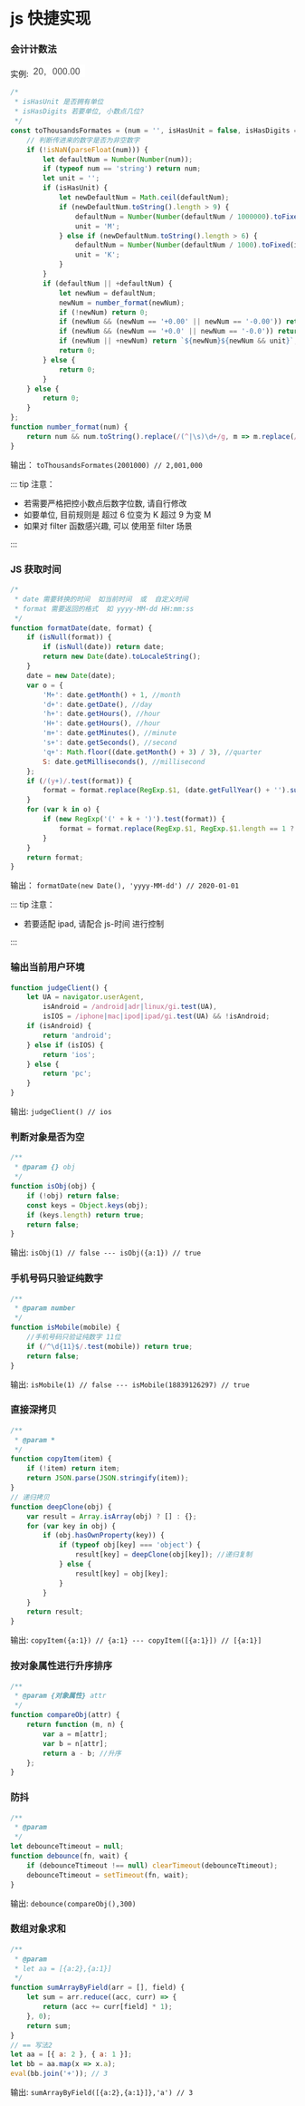 # js 快捷实现

### 会计计数法

实例: ![task](./image/AccountingMethod.png)

```javascript
/*
 * isHasUnit 是否拥有单位
 * isHasDigits 若要单位, 小数点几位?
 */
const toThousandsFormates = (num = '', isHasUnit = false, isHasDigits = 0) => {
	// 判断传进来的数字是否为非空数字
	if (!isNaN(parseFloat(num))) {
		let defaultNum = Number(Number(num));
		if (typeof num == 'string') return num;
		let unit = '';
		if (isHasUnit) {
			let newDefaultNum = Math.ceil(defaultNum);
			if (newDefaultNum.toString().length > 9) {
				defaultNum = Number(Number(defaultNum / 1000000).toFixed(isHasDigits));
				unit = 'M';
			} else if (newDefaultNum.toString().length > 6) {
				defaultNum = Number(Number(defaultNum / 1000).toFixed(isHasDigits));
				unit = 'K';
			}
		}
		if (defaultNum || +defaultNum) {
			let newNum = defaultNum;
			newNum = number_format(newNum);
			if (!newNum) return 0;
			if (newNum && (newNum == '+0.00' || newNum == '-0.00')) return 0;
			if (newNum && (newNum == '+0.0' || newNum == '-0.0')) return 0;
			if (newNum || +newNum) return `${newNum}${newNum && unit}`;
			return 0;
		} else {
			return 0;
		}
	} else {
		return 0;
	}
};
function number_format(num) {
	return num && num.toString().replace(/(^|\s)\d+/g, m => m.replace(/(?=(?!\b)(\d{3})+$)/g, ','));
}
```

输出： `toThousandsFormates(2001000) // 2,001,000`

::: tip 注意：

- 若需要严格把控小数点后数字位数, 请自行修改
- 如要单位, 目前规则是 超过 6 位变为 K 超过 9 为变 M
- 如果对 filter 函数感兴趣, 可以 使用至 filter 场景

:::

### JS 获取时间

```javascript
/*
 * date 需要转换的时间  如当前时间  或  自定义时间
 * format 需要返回的格式  如 yyyy-MM-dd HH:mm:ss
 */
function formatDate(date, format) {
	if (isNull(format)) {
		if (isNull(date)) return date;
		return new Date(date).toLocaleString();
	}
	date = new Date(date);
	var o = {
		'M+': date.getMonth() + 1, //month
		'd+': date.getDate(), //day
		'h+': date.getHours(), //hour
		'H+': date.getHours(), //hour
		'm+': date.getMinutes(), //minute
		's+': date.getSeconds(), //second
		'q+': Math.floor((date.getMonth() + 3) / 3), //quarter
		S: date.getMilliseconds(), //millisecond
	};
	if (/(y+)/.test(format)) {
		format = format.replace(RegExp.$1, (date.getFullYear() + '').substr(4 - RegExp.$1.length));
	}
	for (var k in o) {
		if (new RegExp('(' + k + ')').test(format)) {
			format = format.replace(RegExp.$1, RegExp.$1.length == 1 ? o[k] : ('00' + o[k]).substr(('' + o[k]).length));
		}
	}
	return format;
}
```

输出： `formatDate(new Date(), 'yyyy-MM-dd') // 2020-01-01`

::: tip 注意：

- 若要适配 ipad, 请配合 js-时间 进行控制

:::

### 输出当前用户环境

```javascript
function judgeClient() {
	let UA = navigator.userAgent,
		isAndroid = /android|adr|linux/gi.test(UA),
		isIOS = /iphone|mac|ipod|ipad/gi.test(UA) && !isAndroid;
	if (isAndroid) {
		return 'android';
	} else if (isIOS) {
		return 'ios';
	} else {
		return 'pc';
	}
}
```

输出: `judgeClient() // ios`

### 判断对象是否为空

```javascript
/**
 * @param {} obj
 */
function isObj(obj) {
	if (!obj) return false;
	const keys = Object.keys(obj);
	if (keys.length) return true;
	return false;
}
```

输出: `isObj(1) // false --- isObj({a:1}) // true `

### 手机号码只验证纯数字

```javascript
/**
 * @param number
 */
function isMobile(mobile) {
	//手机号码只验证纯数字 11位
	if (/^\d{11}$/.test(mobile)) return true;
	return false;
}
```

输出: `isMobile(1) // false --- isMobile(18839126297) // true `

### 直接深拷贝

```javascript
/**
 * @param *
 */
function copyItem(item) {
	if (!item) return item;
	return JSON.parse(JSON.stringify(item));
}
// 递归拷贝
function deepClone(obj) {
	var result = Array.isArray(obj) ? [] : {};
	for (var key in obj) {
		if (obj.hasOwnProperty(key)) {
			if (typeof obj[key] === 'object') {
				result[key] = deepClone(obj[key]); //递归复制
			} else {
				result[key] = obj[key];
			}
		}
	}
	return result;
}
```

输出: `copyItem({a:1}) // {a:1} --- copyItem([{a:1}]) // [{a:1}] `

### 按对象属性进行升序排序

```javascript
/**
 * @param {对象属性} attr
 */
function compareObj(attr) {
	return function (m, n) {
		var a = m[attr];
		var b = n[attr];
		return a - b; //升序
	};
}
```

### 防抖

```javascript
/**
 * @param
 */
let debounceTtimeout = null;
function debounce(fn, wait) {
	if (debounceTtimeout !== null) clearTimeout(debounceTtimeout);
	debounceTtimeout = setTimeout(fn, wait);
}
```

输出: `debounce(compareObj(),300)`

### 数组对象求和

```javascript
/**
 * @param
 * let aa = [{a:2},{a:1}]
 */
function sumArrayByField(arr = [], field) {
	let sum = arr.reduce((acc, curr) => {
		return (acc += curr[field] * 1);
	}, 0);
	return sum;
}
// == 写法2
let aa = [{ a: 2 }, { a: 1 }];
let bb = aa.map(x => x.a);
eval(bb.join('+')); // 3
```

输出: `sumArrayByField([{a:2},{a:1}]},'a') // 3`

